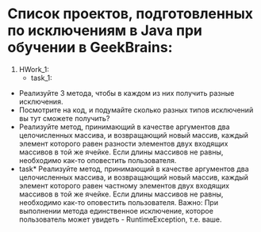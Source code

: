 # Список проектов, подготовленных по исключениям в Java при обучении в GeekBrains:
1. HWork_1:
   - task_1:
- Реализуйте 3 метода, чтобы в каждом из них получить разные исключения.
- Посмотрите на код, и подумайте сколько разных типов исключений вы тут сможете получить?
- Реализуйте метод, принимающий в качестве аргументов два целочисленных массива, и возвращающий новый массив, каждый элемент которого равен разности элементов двух входящих массивов в той же ячейке. Если длины массивов не равны, необходимо как-то оповестить пользователя.
- task* Реализуйте метод, принимающий в качестве аргументов два целочисленных массива, и возвращающий новый массив, каждый элемент которого равен частному элементов двух входящих массивов в той же ячейке. Если длины массивов не равны, необходимо как-то оповестить пользователя. Важно: При выполнении метода единственное исключение, которое пользователь может увидеть - RuntimeException, т.е. ваше.
